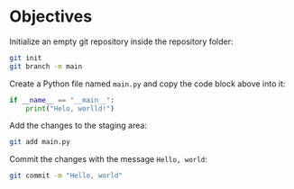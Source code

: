 # Objectives

Initialize an empty git repository inside the repository folder:

```bash
git init
git branch -m main
```

Create a Python file named `main.py` and copy the code block above into it:

```python
if __name__ == "__main__":
    print("Helo, worlld!")
```

Add the changes to the staging area:

```bash
git add main.py
```

Commit the changes with the message `Hello, world`:

```bash
git commit -m "Hello, world"
```
